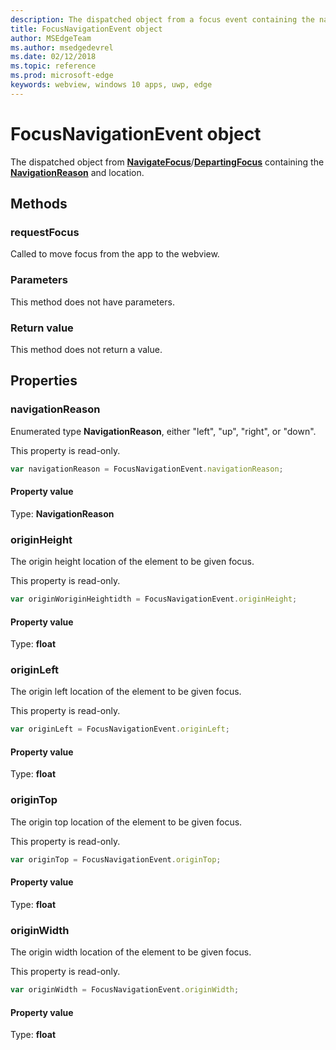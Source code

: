 ```yaml
---
description: The dispatched object from a focus event containing the navigation reason and location
title: FocusNavigationEvent object
author: MSEdgeTeam
ms.author: msedgedevrel
ms.date: 02/12/2018
ms.topic: reference
ms.prod: microsoft-edge
keywords: webview, windows 10 apps, uwp, edge
---
```


# FocusNavigationEvent object

The dispatched object from [**NavigateFocus**](../webview.md#navigatefocus)/[**DepartingFocus**](../webview.md#departingfocus) containing the [**NavigationReason**](#navigationreason) and location. 

## Methods

### requestFocus

Called to move focus from the app to the webview.

### Parameters

This method does not have parameters.

### Return value

This method does not return a value.

## Properties
    
### navigationReason

Enumerated type **NavigationReason**, either "left", "up", "right", or "down". 

This property is read-only.

```js
var navigationReason = FocusNavigationEvent.navigationReason;
```

#### Property value
Type: **NavigationReason**

### originHeight

The origin height location of the element to be given focus.

This property is read-only.

```js
var originWoriginHeightidth = FocusNavigationEvent.originHeight;
```

#### Property value
Type: **float**

### originLeft

The origin left location of the element to be given focus.

This property is read-only.

```js
var originLeft = FocusNavigationEvent.originLeft;
```

#### Property value
Type: **float**

### originTop

The origin top location of the element to be given focus.

This property is read-only.

```js
var originTop = FocusNavigationEvent.originTop;
```

#### Property value
Type: **float**

### originWidth

The origin width location of the element to be given focus.

This property is read-only.

```js
var originWidth = FocusNavigationEvent.originWidth;
```

#### Property value
Type: **float**

